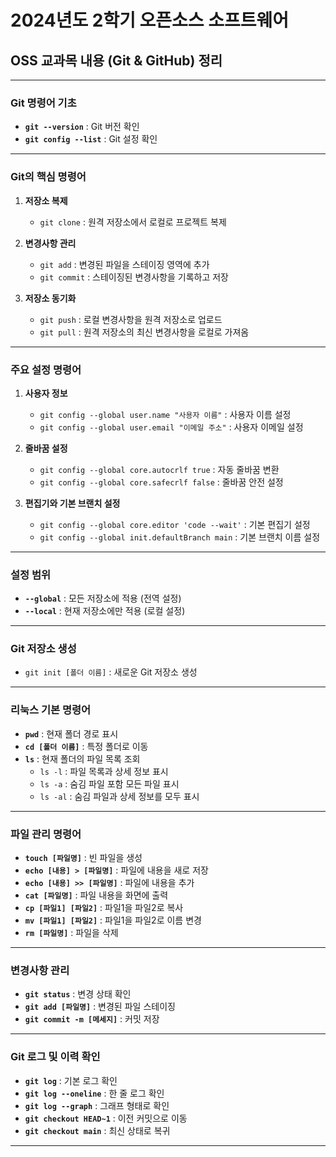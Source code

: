 # 2024년도 2학기 오픈소스 소프트웨어
## OSS 교과목 내용 (Git & GitHub) 정리

---

### Git 명령어 기초
- **`git --version`** : Git 버전 확인
- **`git config --list`** : Git 설정 확인

---

### Git의 핵심 명령어

1. **저장소 복제**
   - `git clone` : 원격 저장소에서 로컬로 프로젝트 복제

2. **변경사항 관리**
   - `git add` : 변경된 파일을 스테이징 영역에 추가
   - `git commit` : 스테이징된 변경사항을 기록하고 저장

3. **저장소 동기화**
   - `git push` : 로컬 변경사항을 원격 저장소로 업로드
   - `git pull` : 원격 저장소의 최신 변경사항을 로컬로 가져옴

---

### 주요 설정 명령어

1. **사용자 정보**
   - `git config --global user.name "사용자 이름"` : 사용자 이름 설정
   - `git config --global user.email "이메일 주소"` : 사용자 이메일 설정

2. **줄바꿈 설정**
   - `git config --global core.autocrlf true` : 자동 줄바꿈 변환
   - `git config --global core.safecrlf false` : 줄바꿈 안전 설정

3. **편집기와 기본 브랜치 설정**
   - `git config --global core.editor 'code --wait'` : 기본 편집기 설정
   - `git config --global init.defaultBranch main` : 기본 브랜치 이름 설정

---

### 설정 범위

- **`--global`** : 모든 저장소에 적용 (전역 설정)
- **`--local`** : 현재 저장소에만 적용 (로컬 설정)

---

### Git 저장소 생성

- `git init [폴더 이름]` : 새로운 Git 저장소 생성

---

### 리눅스 기본 명령어

- **`pwd`** : 현재 폴더 경로 표시
- **`cd [폴더 이름]`** : 특정 폴더로 이동
- **`ls`** : 현재 폴더의 파일 목록 조회
  - `ls -l` : 파일 목록과 상세 정보 표시
  - `ls -a` : 숨김 파일 포함 모든 파일 표시
  - `ls -al` : 숨김 파일과 상세 정보를 모두 표시

---

### 파일 관리 명령어
- **`touch [파일명]`** : 빈 파일을 생성
- **`echo [내용] > [파일명]`** : 파일에 내용을 새로 저장
- **`echo [내용] >> [파일명]`** : 파일에 내용을 추가
- **`cat [파일명]`** : 파일 내용을 화면에 출력
- **`cp [파일1] [파일2]`** : 파일1을 파일2로 복사
- **`mv [파일1] [파일2]`** : 파일1을 파일2로 이름 변경
- **`rm [파일명]`** : 파일을 삭제

---

### 변경사항 관리
- **`git status`** : 변경 상태 확인
- **`git add [파일명]`** : 변경된 파일 스테이징
- **`git commit -m [메세지]`** : 커밋 저장

---

### Git 로그 및 이력 확인
- **`git log`** : 기본 로그 확인  
- **`git log --oneline`** : 한 줄 로그 확인  
- **`git log --graph`** : 그래프 형태로 확인 
- **`git checkout HEAD~1`** : 이전 커밋으로 이동  
- **`git checkout main`** : 최신 상태로 복귀  

---
